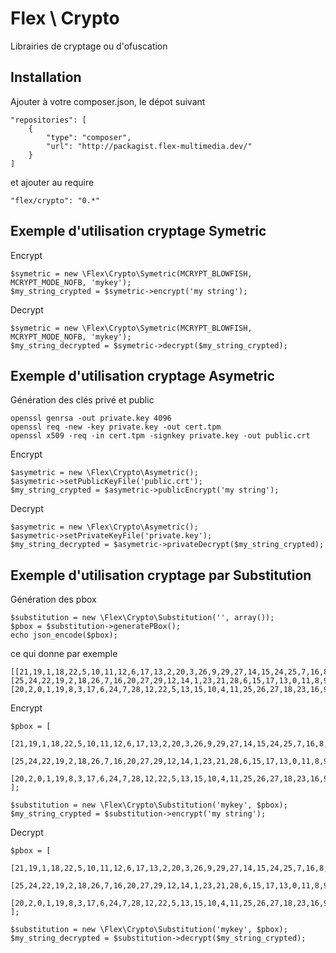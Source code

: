 Flex \ Crypto
=============

Librairies de cryptage ou d'ofuscation


Installation
------------

Ajouter à votre composer.json, le dépot suivant

	"repositories": [
        {
            "type": "composer",
            "url": "http://packagist.flex-multimedia.dev/"
        }
    ]

 et ajouter au require

	"flex/crypto": "0.*"


Exemple d'utilisation cryptage Symetric
---------------------------------------

Encrypt

	$symetric = new \Flex\Crypto\Symetric(MCRYPT_BLOWFISH, MCRYPT_MODE_NOFB, 'mykey');
	$my_string_crypted = $symetric->encrypt('my string');

Decrypt

	$symetric = new \Flex\Crypto\Symetric(MCRYPT_BLOWFISH, MCRYPT_MODE_NOFB, 'mykey');
	$my_string_decrypted = $symetric->decrypt($my_string_crypted);

Exemple d'utilisation cryptage Asymetric
----------------------------------------

Génération des clés privé et public

	openssl genrsa -out private.key 4096
	openssl req -new -key private.key -out cert.tpm
	openssl x509 -req -in cert.tpm -signkey private.key -out public.crt

Encrypt

	$asymetric = new \Flex\Crypto\Asymetric();
	$asymetric->setPublicKeyFile('public.crt');
	$my_string_crypted = $asymetric->publicEncrypt('my string');

Decrypt

	$asymetric = new \Flex\Crypto\Asymetric();
	$asymetric->setPrivateKeyFile('private.key');
	$my_string_decrypted = $asymetric->privateDecrypt($my_string_crypted);

Exemple d'utilisation cryptage par Substitution
-----------------------------------------------

Génération des pbox

	$substitution = new \Flex\Crypto\Substitution('', array());
	$pbox = $substitution->generatePBox();
	echo json_encode($pbox);

ce qui donne par exemple

	[[21,19,1,18,22,5,10,11,12,6,17,13,2,20,3,26,9,29,27,14,15,24,25,7,16,8,4,0,28,23],[25,24,22,19,2,18,26,7,16,20,27,29,12,14,1,23,21,28,6,15,17,13,0,11,8,9,4,3,10,5],[20,2,0,1,19,8,3,17,6,24,7,28,12,22,5,13,15,10,4,11,25,26,27,18,23,16,9,21,14,29]]

Encrypt

	$pbox = [
		[21,19,1,18,22,5,10,11,12,6,17,13,2,20,3,26,9,29,27,14,15,24,25,7,16,8,4,0,28,23],
		[25,24,22,19,2,18,26,7,16,20,27,29,12,14,1,23,21,28,6,15,17,13,0,11,8,9,4,3,10,5],
		[20,2,0,1,19,8,3,17,6,24,7,28,12,22,5,13,15,10,4,11,25,26,27,18,23,16,9,21,14,29]
	];
	
	$substitution = new \Flex\Crypto\Substitution('mykey', $pbox);
	$my_string_crypted = $substitution->encrypt('my string');

Decrypt

	$pbox = [
		[21,19,1,18,22,5,10,11,12,6,17,13,2,20,3,26,9,29,27,14,15,24,25,7,16,8,4,0,28,23],
		[25,24,22,19,2,18,26,7,16,20,27,29,12,14,1,23,21,28,6,15,17,13,0,11,8,9,4,3,10,5],
		[20,2,0,1,19,8,3,17,6,24,7,28,12,22,5,13,15,10,4,11,25,26,27,18,23,16,9,21,14,29]
	];
	
	$substitution = new \Flex\Crypto\Substitution('mykey', $pbox);
	$my_string_decrypted = $substitution->decrypt($my_string_crypted);


